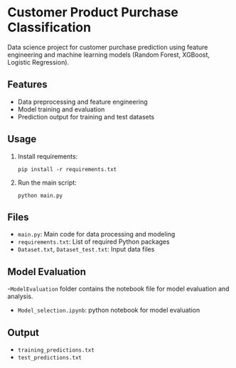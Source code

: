 # Customer Product Purchase Classification
Data science project for customer purchase prediction using feature engineering and machine learning models (Random Forest, XGBoost, Logistic Regression).

## Features
- Data preprocessing and feature engineering
- Model training and evaluation
- Prediction output for training and test datasets

## Usage
1. Install requirements:
   ```
   pip install -r requirements.txt
   ```
2. Run the main script:
   ```
   python main.py
   ```

## Files
- `main.py`: Main code for data processing and modeling
- `requirements.txt`: List of required Python packages
- `Dataset.txt`, `Dataset_test.txt`: Input data files

## Model Evaluation
-`ModelEvaluation` folder contains the notebook file for model evaluation and analysis.
- `Model_selection.ipynb`: python notebook for model evaluation
## Output
- `training_predictions.txt`
- `test_predictions.txt`